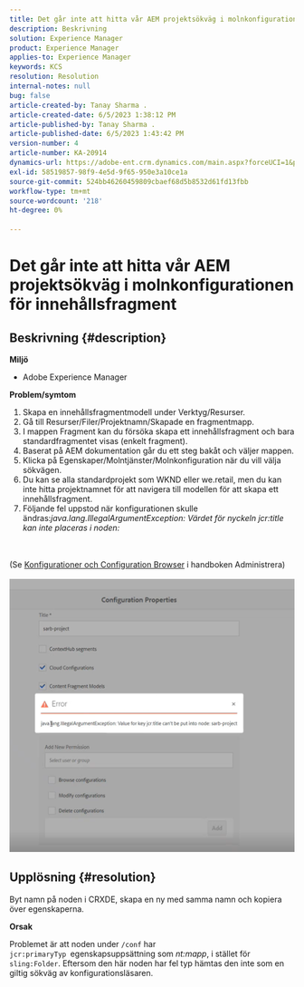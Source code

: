 ```yaml
---
title: Det går inte att hitta vår AEM projektsökväg i molnkonfigurationen för innehållsfragment
description: Beskrivning
solution: Experience Manager
product: Experience Manager
applies-to: Experience Manager
keywords: KCS
resolution: Resolution
internal-notes: null
bug: false
article-created-by: Tanay Sharma .
article-created-date: 6/5/2023 1:38:12 PM
article-published-by: Tanay Sharma .
article-published-date: 6/5/2023 1:43:42 PM
version-number: 4
article-number: KA-20914
dynamics-url: https://adobe-ent.crm.dynamics.com/main.aspx?forceUCI=1&pagetype=entityrecord&etn=knowledgearticle&id=01bdb936-a603-ee11-8f6e-6045bd006b4b
exl-id: 58519857-98f9-4e5d-9f65-950e3a10ce1a
source-git-commit: 524bb46260459809cbaef68d5b8532d61fd13fbb
workflow-type: tm+mt
source-wordcount: '218'
ht-degree: 0%

---
```


# Det går inte att hitta vår AEM projektsökväg i molnkonfigurationen för innehållsfragment

## Beskrivning {#description}


<b>Miljö</b>

- Adobe Experience Manager


<b>Problem/symtom</b>

1. Skapa en innehållsfragmentmodell under Verktyg/Resurser.
2. Gå till Resurser/Filer/Projektnamn/Skapade en fragmentmapp.
3. I mappen Fragment kan du försöka skapa ett innehållsfragment och bara standardfragmentet visas (enkelt fragment).
4. Baserat på AEM dokumentation går du ett steg bakåt och väljer mappen.
5. Klicka på Egenskaper/Molntjänster/Molnkonfiguration när du vill välja sökvägen.
6. Du kan se alla standardprojekt som WKND eller we.retail, men du kan inte hitta projektnamnet för att navigera till modellen för att skapa ett innehållsfragment.
7. Följande fel uppstod när konfigurationen skulle ändras:*java.lang.IllegalArgumentException: Värdet för nyckeln jcr:title kan inte placeras i noden:*

<br><br>(Se [Konfigurationer och Configuration Browser](https://experienceleague.adobe.com/docs/experience-manager-65/administering/introduction/configurations.html?lang=en) i handboken Administrera)<br><br>![](assets/___05bdb936-a603-ee11-8f6e-6045bd006b4b___.png)<br>

## Upplösning {#resolution}


Byt namn på noden i CRXDE, skapa en ny med samma namn och kopiera över egenskaperna.

<b>Orsak</b>

Problemet är att noden under `/conf` har `jcr:primaryTyp `egenskapsuppsättning som *nt:mapp*, i stället för `sling:Folder`.
Eftersom den här noden har fel typ hämtas den inte som en giltig sökväg av konfigurationsläsaren.
